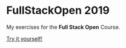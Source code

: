 # FullStackOpen 2019

My exercises for the **Full Stack Open** Course.

[Try it yourself!](https://fullstackopen.com/en)
